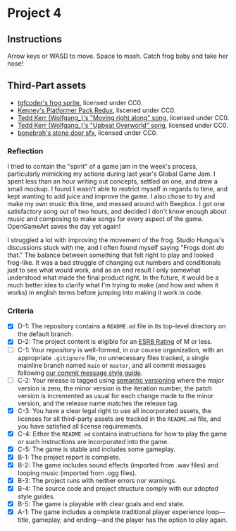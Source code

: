 # Project 4

## Instructions
Arrow keys or WASD to move. Space to mash. Catch frog baby and take her nose!

## Third-Part assets
- [tgfcoder's frog sprite](https://opengameart.org/content/frog-player-spritesheets), licensed under CC0.
- [Kenney's Platformer Pack Redux](https://www.kenney.nl/assets/platformer-pack-redux), liscened under CC0.
- [Tedd Kerr (Wolfgang_)'s "Moving right along" song](https://opengameart.org/content/8-bit-theme-moving-right-along), licensed under CC0.
- [Tedd Kerr (Wolfgang_)'s "Upbeat Overworld" song](https://opengameart.org/content/8bit-theme-upbeat-overworld), licensed under CC0.
- [bonebrah's stone door sfx](https://opengameart.org/content/stone-door), licensed under CC0.

### Reflection
I tried to contain the "spirit" of a game jam in the week's process, particularly mimicking my
actions during last year's Global Game Jam. I spent less than an hour writing out concepts,
settled on one, and drew a small mockup. I found I wasn't able to restrict myself in regards to time,
and kept wanting to add juice and improve the game. I also chose to try and make my own music this time,
and messed around with Beepbox. I got one satisfactory song out of two hours, and decided I don't know enough
about music and composing to make songs for every aspect of the game. OpenGameArt saves the day yet again!

I struggled a lot with improving the movement of the frog. Studio Hungus's discussions stuck with me,
and I often found myself saying "Frogs dont *do* that." The balance between something that felt right to play
and looked frog-like. It was a bad struggle of changing out numbers and conditionals just to see what would work,
and as an end result I only somewhat understood what made the final product right. In the future, it would be 
a much better idea to clarify what I'm trying to make (and how and when it works) in english terms before jumping 
into making it work in code.

### Criteria
- [x] D-1: The repository contains a <code>README.md</code> file in its top-level directory on the default branch.
- [x] D-2: The project content is eligible for an <a href="https://www.esrb.org/ratings-guide/">ESRB Rating</a> of M or less.
- [ ] C-1: Your repository is well-formed, in our course organization, with an appropriate <code>.gitignore</code> file, no unnecessary files tracked, a single mainline branch named <code>main</code> or <code>master</code>, and all commit messages following <a href="https://cbea.ms/git-commit/">our commit message style guide</a>.
- [ ] C-2: Your release is tagged using <a href="https://semver.org/">semantic versioning</a> where the major version is zero, the minor version is the iteration number, the patch version is incremented as usual for each change made to the minor version, and the release name matches the release tag.
- [x] C-3: You have a clear legal right to use all incorporated assets, the licenses for all third-party assets are tracked in the <code>README.md</code> file, and you have satisfied all license requirements.
- [x] C-4: Either the <code>README.md</code> contains instructions for how to play the game or such instructions are incorporated into the game.
- [x] C-5: The game is stable and includes some gameplay.
- [x] B-1: The project report is complete.
- [x] B-2: The game includes sound effects (imported from .wav files) and looping music (imported from .ogg files).
- [x] B-3: The project runs with neither errors nor warnings.
- [x] B-4: The source code and project structure comply with our adopted style guides.
- [x] B-5: The game is playable with clear goals and end state.
- [x] A-1: The game includes a complete traditional player experience loop&mdash;title, gameplay, and ending&mdash;and the player has the option to play again.
